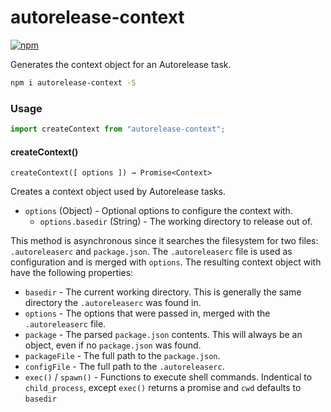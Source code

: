 # autorelease-context

[![npm](https://img.shields.io/npm/v/autorelease-context.svg)](https://www.npmjs.com/package/autorelease-context)

Generates the context object for an Autorelease task.

```bash
npm i autorelease-context -S
```

### Usage

```js
import createContext from "autorelease-context";
```

#### createContext()

```
createContext([ options ]) → Promise<Context>
```

Creates a context object used by Autorelease tasks.

- `options` (Object) - Optional options to configure the context with.
  - `options.basedir` (String) - The working directory to release out of.

This method is asynchronous since it searches the filesystem for two files: `.autoreleaserc` and `package.json`. The `.autoreleaserc` file is used as configuration and is merged with `options`. The resulting context object with have the following properties:

- `basedir` - The current working directory. This is generally the same directory the `.autoreleaserc` was found in.
- `options` - The options that were passed in, merged with the `.autoreleaserc` file.
- `package` - The parsed `package.json` contents. This will always be an object, even if no `package.json` was found.
- `packageFile` - The full path to the `package.json`.
- `configFile` - The full path to the `.autoreleaserc`.
- `exec()` / `spawn()` - Functions to execute shell commands. Indentical to `child_process`, except `exec()` returns a promise and `cwd` defaults to `basedir`
